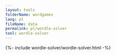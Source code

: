 ```yaml
---
layout: tools
folderName: wordgames
lang: pl
fileName: data
permalink: pl/wordle-solver
tool: wordle-solver
---
```

{%- include wordle-solver/wordle-solver.html -%}         
